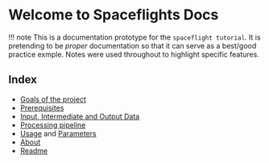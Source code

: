 # Welcome to Spaceflights Docs

!!! note
    This is a documentation prototype for the `spaceflight tutorial`. It is pretending to be *proper* documentation so that it can serve as a best/good practice exmple.
    Notes were used throughout to highlight specific features.



## Index

- [Goals of the project](goals)
- [Prerequisites](prerequisites)
- [Input, Intermediate and Output Data](data/_Data_overview)
- [Processing pipeline](pipelines/_Pipeline_overview)
- [Usage](usage) and [Parameters](parameters/data_science.md)
- [About](about)
- [Readme](README_copy)


